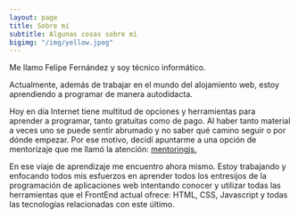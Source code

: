 ```yaml
---
layout: page
title: Sobre mí
subtitle: Algunas cosas sobre mí
bigimg: "/img/yellow.jpeg"
---
```


Me llamo Felipe Fernández y soy técnico informático.

Actualmente, además de trabajar en el mundo del alojamiento web, estoy aprendiendo a programar de manera autodidacta. 

Hoy en día Internet tiene multitud de opciones y herramientas para aprender a programar, tanto gratuitas como de pago. Al haber tanto material a veces uno se puede sentir abrumado y no saber qué camino seguir o por dónde empezar. Por ese motivo, decidí apuntarme a una opción de mentorizaje que me llamó la atención: [mentoringjs.](http://mentoringjs.com/) 

En ese viaje de aprendizaje me encuentro ahora mismo. Estoy trabajando y enfocando todos mis esfuerzos en aprender todos los entresijos de la programación de aplicaciones web intentando conocer y utilizar todas las herramientas que el FrontEnd actual ofrece: HTML, CSS, Javascript y todas las tecnologías relacionadas con este último.

